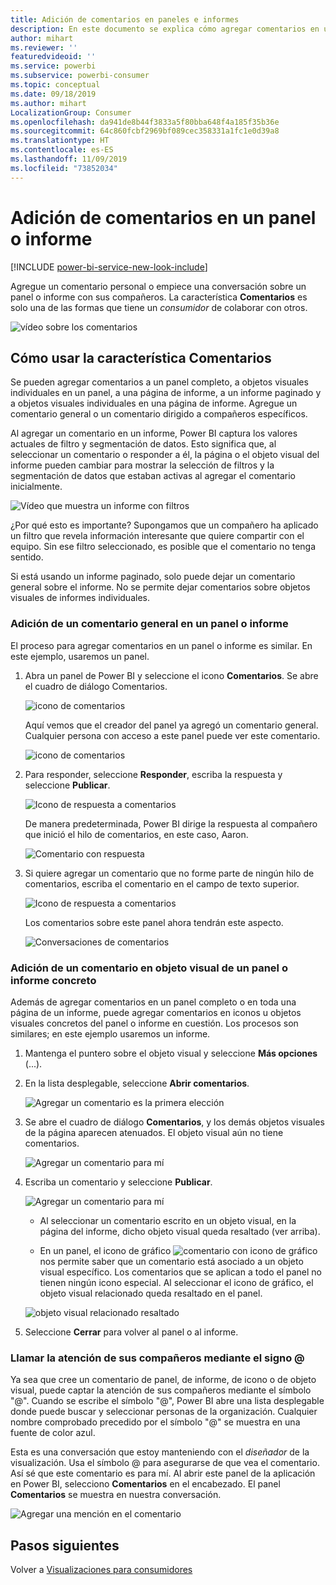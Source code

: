 ```yaml
---
title: Adición de comentarios en paneles e informes
description: En este documento se explica cómo agregar comentarios en un panel, un informe o un objeto visual, y cómo usar los comentarios para mantener conversaciones con los colaboradores.
author: mihart
ms.reviewer: ''
featuredvideoid: ''
ms.service: powerbi
ms.subservice: powerbi-consumer
ms.topic: conceptual
ms.date: 09/18/2019
ms.author: mihart
LocalizationGroup: Consumer
ms.openlocfilehash: da941de8b44f3833a5f80bba648f4a185f35b36e
ms.sourcegitcommit: 64c860fcbf2969bf089cec358331a1fc1e0d39a8
ms.translationtype: HT
ms.contentlocale: es-ES
ms.lasthandoff: 11/09/2019
ms.locfileid: "73852034"
---
```

# <a name="add-comments-to-a-dashboard-or-report"></a>Adición de comentarios en un panel o informe

[!INCLUDE [power-bi-service-new-look-include](../includes/power-bi-service-new-look-include.md)]

Agregue un comentario personal o empiece una conversación sobre un panel o informe con sus compañeros. La característica **Comentarios** es solo una de las formas que tiene un *consumidor* de colaborar con otros. 

![vídeo sobre los comentarios](media/end-user-comment/comment.gif)

## <a name="how-to-use-the-comments-feature"></a>Cómo usar la característica Comentarios
Se pueden agregar comentarios a un panel completo, a objetos visuales individuales en un panel, a una página de informe, a un informe paginado y a objetos visuales individuales en una página de informe. Agregue un comentario general o un comentario dirigido a compañeros específicos.  

Al agregar un comentario en un informe, Power BI captura los valores actuales de filtro y segmentación de datos. Esto significa que, al seleccionar un comentario o responder a él, la página o el objeto visual del informe pueden cambiar para mostrar la selección de filtros y la segmentación de datos que estaban activas al agregar el comentario inicialmente.  

![Vídeo que muestra un informe con filtros](media/end-user-comment/power-bi-comment.gif)

¿Por qué esto es importante? Supongamos que un compañero ha aplicado un filtro que revela información interesante que quiere compartir con el equipo. Sin ese filtro seleccionado, es posible que el comentario no tenga sentido.

Si está usando un informe paginado, solo puede dejar un comentario general sobre el informe.  No se permite dejar comentarios sobre objetos visuales de informes individuales.

### <a name="add-a-general-comment-to-a-dashboard-or-report"></a>Adición de un comentario general en un panel o informe
El proceso para agregar comentarios en un panel o informe es similar.  En este ejemplo, usaremos un panel. 

1. Abra un panel de Power BI y seleccione el icono **Comentarios**. Se abre el cuadro de diálogo Comentarios.

    ![icono de comentarios](media/end-user-comment/power-bi-comment-menu.png)

    Aquí vemos que el creador del panel ya agregó un comentario general.  Cualquier persona con acceso a este panel puede ver este comentario.

    ![icono de comentarios](media/end-user-comment/power-bi-first-comments.png)

2. Para responder, seleccione **Responder**, escriba la respuesta y seleccione **Publicar**.  

    ![Icono de respuesta a comentarios](media/end-user-comment/power-bi-comment-reply.png)

    De manera predeterminada, Power BI dirige la respuesta al compañero que inició el hilo de comentarios, en este caso, Aaron. 

    ![Comentario con respuesta](media/end-user-comment/power-bi-respond.png)

 3. Si quiere agregar un comentario que no forme parte de ningún hilo de comentarios, escriba el comentario en el campo de texto superior.

    ![Icono de respuesta a comentarios](media/end-user-comment/power-bi-new-comments.png)

    Los comentarios sobre este panel ahora tendrán este aspecto.

    ![Conversaciones de comentarios](media/end-user-comment/power-bi-conversation.png)

### <a name="add-a-comment-to-a-specific-dashboard-or-report-visual"></a>Adición de un comentario en objeto visual de un panel o informe concreto
Además de agregar comentarios en un panel completo o en toda una página de un informe, puede agregar comentarios en iconos u objetos visuales concretos del panel o informe en cuestión. Los procesos son similares; en este ejemplo usaremos un informe.

1. Mantenga el puntero sobre el objeto visual y seleccione **Más opciones** (...).    
2. En la lista desplegable, seleccione **Abrir comentarios**.

    ![Agregar un comentario es la primera elección](media/end-user-comment/power-bi-report-comment.png)  

3.  Se abre el cuadro de diálogo **Comentarios**, y los demás objetos visuales de la página aparecen atenuados. El objeto visual aún no tiene comentarios. 

    ![Agregar un comentario para mí](media/end-user-comment/power-bi-comment-column.png)  

4. Escriba un comentario y seleccione **Publicar**.

    ![Agregar un comentario para mí](media/end-user-comment/power-bi-comment-logistics.png)  

    - Al seleccionar un comentario escrito en un objeto visual, en la página del informe, dicho objeto visual queda resaltado (ver arriba).

    - En un panel, el icono de gráfico ![comentario con icono de gráfico](media/end-user-comment/power-bi-comment-chart-icon.png) nos permite saber que un comentario está asociado a un objeto visual específico. Los comentarios que se aplican a todo el panel no tienen ningún icono especial. Al seleccionar el icono de gráfico, el objeto visual relacionado queda resaltado en el panel.
    

    ![objeto visual relacionado resaltado](media/end-user-comment/power-bi-highlight.png)

5. Seleccione **Cerrar** para volver al panel o al informe.

### <a name="get-your-colleagues-attention-by-using-the--sign"></a>Llamar la atención de sus compañeros mediante el signo @
Ya sea que cree un comentario de panel, de informe, de icono o de objeto visual, puede captar la atención de sus compañeros mediante el símbolo "\@".  Cuando se escribe el símbolo "\@", Power BI abre una lista desplegable donde puede buscar y seleccionar personas de la organización. Cualquier nombre comprobado precedido por el símbolo "\@" se muestra en una fuente de color azul. 

Esta es una conversación que estoy manteniendo con el *diseñador* de la visualización. Usa el símbolo @ para asegurarse de que vea el comentario. Así sé que este comentario es para mí. Al abrir este panel de la aplicación en Power BI, selecciono **Comentarios** en el encabezado. El panel **Comentarios** se muestra en nuestra conversación.

![Agregar una mención en el comentario](media/end-user-comment/power-bi-comment-convo.png)  



## <a name="next-steps"></a>Pasos siguientes
Volver a [Visualizaciones para consumidores](end-user-visualizations.md)    
<!--[Select a visualization to open a report](end-user-open-report.md)-->
